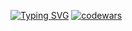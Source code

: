 [![Typing SVG](https://readme-typing-svg.herokuapp.com?color=%2336BCF7&lines=Im+learning+Java)](https://git.io/typing-svg)
[![codewars](https://www.codewars.com/users/username/badges/small)](https://www.codewars.com/users/bbuhhaWillBeFine) 
